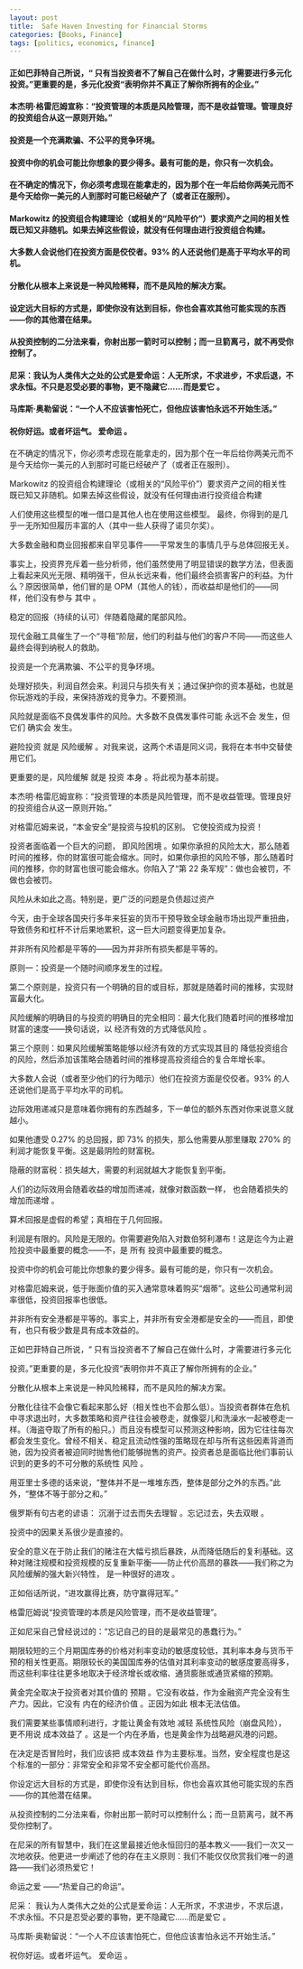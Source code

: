 ```yaml
---
layout: post
title:  Safe Haven Investing for Financial Storms
categories: [Books, Finance]
tags: [politics, economics, finance]
---
```

#### 正如巴菲特自己所说，“ 只有当投资者不了解自己在做什么时，才需要进行多元化投资。”更重要的是，多元化投资“表明你并不真正了解你所拥有的企业。”
#### 本杰明·格雷厄姆宣称：“投资管理的本质是风险管理，而不是收益管理。管理良好的投资组合从这一原则开始。”
#### 投资是一个充满欺骗、不公平的竞争环境。
#### 投资中你的机会可能比你想象的要少得多。最有可能的是，你只有一次机会。
#### 在不确定的情况下，你必须考虑现在能拿走的，因为那个在一年后给你两美元而不是今天给你一美元的人到那时可能已经破产了（或者正在服刑）。
#### Markowitz 的投资组合构建理论（或相关的“风险平价”）要求资产之间的相关性既已知又非随机。如果去掉这些假设，就没有任何理由进行投资组合构建。
#### 大多数人会说他们在投资方面是佼佼者。93% 的人还说他们是高于平均水平的司机。
#### 分散化从根本上来说是一种风险稀释，而不是风险的解决方案。
#### 设定远大目标的方式是，即使你没有达到目标，你也会喜欢其他可能实现的东西——你的其他潜在结果。
#### 从投资控制的二分法来看，你射出那一箭时可以控制；而一旦箭离弓，就不再受你控制了。
#### 尼采：我认为人类伟大之处的公式是爱命运：人无所求，不求进步，不求后退，不求永恒。不只是忍受必要的事物，更不隐藏它……而是爱它 。
#### 马库斯·奥勒留说：“一个人不应该害怕死亡，但他应该害怕永远不开始生活。”
#### 祝你好运。或者坏运气。 爱命运 。
<!-- more -->
在不确定的情况下，你必须考虑现在能拿走的，因为那个在一年后给你两美元而不是今天给你一美元的人到那时可能已经破产了（或者正在服刑）。

Markowitz 的投资组合构建理论（或相关的“风险平价”）要求资产之间的相关性既已知又非随机。如果去掉这些假设，就没有任何理由进行投资组合构建

人们使用这些模型的唯一借口是其他人也在使用这些模型。 最终，你得到的是几乎一无所知但履历丰富的人（其中一些人获得了诺贝尔奖）。

大多数金融和商业回报都来自罕见事件——平常发生的事情几乎与总体回报无关。

事实上，投资界充斥着一些分析师，他们虽然使用了明显错误的数学方法，但表面上看起来风光无限、精明强干，但从长远来看，他们最终会损害客户的利益。为什么？原因很简单，他们冒的是 OPM（其他人的钱），而收益却是他们的——同样，他们没有参与 其中 。

稳定的回报（持续的认可）伴随着隐藏的尾部风险。

现代金融工具催生了一个“寻租”阶层，他们的利益与他们的客户不同——而这些人最终会得到纳税人的救助。

投资是一个充满欺骗、不公平的竞争环境。

处理好损失，利润自然会来。利润只与损失有关；通过保护你的资本基础，也就是你玩游戏的手段，来保持游戏的竞争力。不要预测。

风险就是面临不良偶发事件的风险。大多数不良偶发事件可能 永远不会 发生，但它们 确实会 发生。

避险投资 就是 风险缓解 。对我来说，这两个术语是同义词，我将在本书中交替使用它们。

更重要的是，风险缓解 就是 投资 本身 。将此视为基本前提。

本杰明·格雷厄姆宣称：“投资管理的本质是风险管理，而不是收益管理。管理良好的投资组合从这一原则开始。”

对格雷厄姆来说，“本金安全”是投资与投机的区别。 它使投资成为投资！

投资者面临着一个巨大的问题， 即风险困境 。如果你承担的风险太大，那么随着时间的推移，你的财富很可能会缩水。同时，如果你承担的风险不够，那么随着时间的推移，你的财富也很可能会缩水。你陷入了“第 22 条军规”：做也会被罚，不做也会被罚。

风险从未如此之高。特别是，更广泛的问题是负债超过资产

今天，由于全球各国央行多年来狂妄的货币干预导致全球金融市场出现严重扭曲，导致债务和杠杆不计后果地累积，这一巨大问题变得更加复杂。

并非所有风险都是平等的——因为并非所有损失都是平等的。

原则一：投资是一个随时间顺序发生的过程。

第二个原则是，投资只有一个明确的目的或目标，那就是随着时间的推移，实现财富最大化。

风险缓解的明确目的与投资的明确目的完全相同：最大化我们随着时间的推移增加财富的速度——换句话说，以 经济有效的方式降低风险 。

第三个原则：如果风险缓解策略能够以经济有效的方式实现其目的 降低投资组合的风险，然后添加该策略会随着时间的推移提高投资组合的复合年增长率。

大多数人会说（或者至少他们的行为暗示）他们在投资方面是佼佼者。93% 的人还说他们是高于平均水平的司机。

边际效用递减只是意味着你拥有的东西越多，下一单位的额外东西对你来说意义就越小。

如果他遭受 0.27% 的总回报，即 73% 的损失，那么他需要从那里赚取 270% 的利润才能恢复平衡。这是最阴险的财富税。

隐蔽的财富税：损失越大，需要的利润就越大才能恢复到平衡。

人们的边际效用会随着收益的增加而递减，就像对数函数一样， 也会随着损失的增加而递增 。

算术回报是虚假的希望；真相在于几何回报。

利润是有限的。风险是无限的。你需要避免陷入对数伯努利瀑布！这是迄今为止避险投资中最重要的概念——不，是 所有 投资中最重要的概念。

投资中你的机会可能比你想象的要少得多。最有可能的是，你只有一次机会。

对格雷厄姆来说，低于账面价值的买入通常意味着购买“烟蒂”。这些公司通常利润率很低，投资回报率也很低。

并非所有安全港都是平等的。事实上，并非所有安全港都是安全的——而且，即使有，也只有极少数是具有成本效益的。

正如巴菲特自己所说，“ 只有当投资者不了解自己在做什么时，才需要进行多元化

投资。”更重要的是，多元化投资“表明你并不真正了解你所拥有的企业。”

分散化从根本上来说是一种风险稀释，而不是风险的解决方案。

分散化往往不会像它看起来那么好（相关性也不会那么低）。当投资者群体在危机中寻求退出时，大多数策略和资产往往会被卷走，就像婴儿和洗澡水一起被卷走一样。（海盗夺取了所有的船只。）而且没有模型可以预测这种影响，因为它往往每次都会发生变化。曾经不相关、稳定且流动性强的策略现在却与所有这些因素背道而驰，因为投资者被迫同时抛售他们能够抛售的资产。投资者总是面临比他们事前认识到的更多的不可分散的系统性 风险 。

用亚里士多德的话来说，“整体并不是一堆堆东西，整体是部分之外的东西。”此外，“整体不等于部分之和。”

俄罗斯有句古老的谚语： 沉溺于过去而失去理智 。忘记过去，失去双眼 。

投资中的因果关系很少是直接的。

安全的意义在于防止我们的赌注在大幅亏损后暴跌，从而降低随后的复利基础。这种对赌注规模和投资规模的反复重新平衡——防止代价高昂的暴跌——我们称之为风险缓解的强大新兴特性， 是一种很好的进攻 。

正如俗话所说，“进攻赢得比赛，防守赢得冠军。”

格雷厄姆说“投资管理的本质是风险管理，而不是收益管理”。

正如尼采自己曾经说过的：“忘记自己的目的是最常见的愚蠢行为。”

期限较短的三个月期国库券的价格对利率变动的敏感度较低，其利率本身与货币干预的相关性更高。期限较长的美国国库券的估值对其利率变动的敏感度要高得多，而这些利率往往更多地取决于经济增长或收缩、通货膨胀或通货紧缩的预期。

黄金完全取决于投资者对其价值的 预期 。它没有收益，作为金融资产完全没有生产力。因此，它没有 内在的经济价值 。正因为如此 根本无法估值。

我们需要某些事情顺利进行，才能让黄金有效地 减轻 系统性风险（崩盘风险），更不用说 成本效益了 。这是一个内在矛盾，也是黄金作为战略避风港的问题。

在决定是否冒险时，我们应该把 成本效益 作为主要标准。当然，安全程度也是这个标准的一部分：非常安全和非常不安全都可能代价高昂。

你设定远大目标的方式是，即使你没有达到目标，你也会喜欢其他可能实现的东西——你的其他潜在结果。

从投资控制的二分法来看，你射出那一箭时可以控制什么；而一旦箭离弓，就不再受你控制了。

在尼采的所有智慧中，我们在这里最接近他永恒回归的基本教义——我们一次又一次地收获。他更进一步阐述了他的存在主义原则：我们不能仅仅欣赏我们唯一的道路——我们必须热爱它！

命运之爱 ——“热爱自己的命运”。

尼采： 我认为人类伟大之处的公式是爱命运：人无所求，不求进步，不求后退，不求永恒。不只是忍受必要的事物，更不隐藏它……而是爱它 。

马库斯·奥勒留说：“一个人不应该害怕死亡，但他应该害怕永远不开始生活。”

祝你好运。或者坏运气。 爱命运 。
